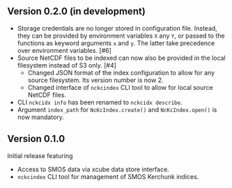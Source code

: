 ## Version 0.2.0 (in development)

* Storage credentials are no longer stored in configuration file. 
  Instead, they can be provided by environment variables `X` any `Y`,
  or passed to the functions as keyword arguments `x` and `y`. 
  The latter take precedence over environment variables. [#6]
* Source NetCDF files to be indexed can now also be provided in the local 
  filesystem instead of S3 only. [#4]
  - Changed JSON format of the index configuration to allow for any 
    source filesystem. Its version number is now 2.
  - Changed interface of `nckcindex` CLI tool to allow for local
    source NetCDF files.
* CLI `nckcidx info` has been renamed to `nckcidx describe`.
* Argument `index_path` for `NcKcIndex.create()` and `NcKcIndex.open()`
  is now mandatory.

## Version 0.1.0

Initial release featuring

* Access to SMOS data via xcube data store interface.
* `nckcindex` CLI tool for management of SMOS Kerchunk indices.
